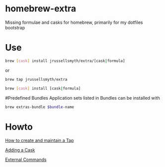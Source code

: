 # homebrew-extra
Missing formulae and casks for homebrew, primarily for my dotfiles bootstrap

# Use
```bash
brew [cask] install jrussellsmyth/extra/[cask|formula]
```

or

```bash
brew tap jrussellsmyth/extra

brew [cask] install [cask|formula]
```

#Predefined Bundles
Application sets listed in Bundles can be installed with

```bash
brew extras-bundle $bundle-name
```

# Howto
[How to create and maintain a Tap](https://github.com/Homebrew/brew/blob/master/docs/How-to-Create-and-Maintain-a-Tap.md)

[Adding a Cask](https://github.com/Homebrew/homebrew-cask/blob/master/doc/development/adding_a_cask.md)

[External Commands](https://github.com/Homebrew/brew/blob/master/docs/External-Commands.md)
